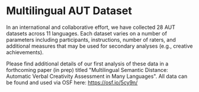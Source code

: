 # Multilingual AUT Dataset

In an international and collaborative effort, we have collected 28 AUT datasets across 11 languages. Each dataset varies on a number of parameters including participants, instructions, number of raters, and additional measures that may be used for secondary analyses (e.g., creative achievements).

Please find additional details of our first analysis of these data in a forthcoming paper (in prep) titled "Multilingual Semantic Distance: Automatic Verbal Creativity Assessment in Many Languages". All data can be found and used via OSF here: https://osf.io/5cy9n/ 